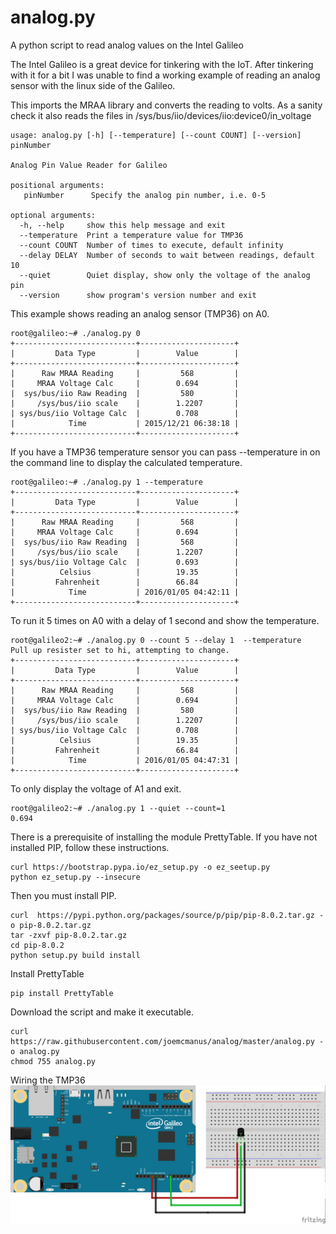 # analog.py
A python script to read analog values on the Intel Galileo 

The Intel Galileo is a great device for tinkering with the IoT. After tinkering with it for a bit I was unable to find a working example of reading an analog sensor with the linux side of the Galileo. 

This imports the MRAA library and converts the reading to volts. As a sanity check it also reads the files in /sys/bus/iio/devices/iio:device0/in_voltage 

    usage: analog.py [-h] [--temperature] [--count COUNT] [--version] pinNumber
 
    Analog Pin Value Reader for Galileo

    positional arguments:
       pinNumber      Specify the analog pin number, i.e. 0-5

    optional arguments:
      -h, --help     show this help message and exit
      --temperature  Print a temperature value for TMP36
      --count COUNT  Number of times to execute, default infinity
      --delay DELAY  Number of seconds to wait between readings, default 10
      --quiet        Quiet display, show only the voltage of the analog pin
      --version      show program's version number and exit


This example shows reading an analog sensor (TMP36) on A0. 

    root@galileo:~# ./analog.py 0
    +---------------------------+---------------------+
    |         Data Type         |        Value        |
    +---------------------------+---------------------+
    |      Raw MRAA Reading     |         568         |
    |     MRAA Voltage Calc     |        0.694        |
    |  sys/bus/iio Raw Reading  |         580         |
    |     /sys/bus/iio scale    |        1.2207       |
    | sys/bus/iio Voltage Calc  |        0.708        |
    |            Time           | 2015/12/21 06:38:18 |
    +---------------------------+---------------------+

If you have a TMP36 temperature sensor you can pass --temperature in on the command line to display the calculated temperature. 

    root@galileo:~# ./analog.py 1 --temperature
    +---------------------------+---------------------+
    |         Data Type         |        Value        |
    +---------------------------+---------------------+
    |      Raw MRAA Reading     |         568         |
    |     MRAA Voltage Calc     |        0.694        |
    |  sys/bus/iio Raw Reading  |         568         |
    |     /sys/bus/iio scale    |        1.2207       |
    | sys/bus/iio Voltage Calc  |        0.693        |
    |          Celsius          |        19.35        |
    |         Fahrenheit        |        66.84        |
    |            Time           | 2016/01/05 04:42:11 |
    +---------------------------+---------------------+

To run it 5 times on A0 with a delay of 1 second and show the temperature.
 
    root@galileo2:~# ./analog.py 0 --count 5 --delay 1  --temperature 
    Pull up resister set to hi, attempting to change.
    +---------------------------+---------------------+
    |         Data Type         |        Value        |
    +---------------------------+---------------------+
    |      Raw MRAA Reading     |         568         |
    |     MRAA Voltage Calc     |        0.694        |
    |  sys/bus/iio Raw Reading  |         580         |
    |     /sys/bus/iio scale    |        1.2207       |
    | sys/bus/iio Voltage Calc  |        0.708        |
    |          Celsius          |        19.35        |
    |         Fahrenheit        |        66.84        |
    |            Time           | 2016/01/05 04:47:31 |
    +---------------------------+---------------------+

To only display the voltage of A1 and exit. 

    root@galileo2:~# ./analog.py 1 --quiet --count=1
    0.694

There is a prerequisite of installing the module PrettyTable. If you have not installed PIP, follow these instructions.

    curl https://bootstrap.pypa.io/ez_setup.py -o ez_seetup.py
    python ez_setup.py --insecure
    
Then you must install PIP.

    curl  https://pypi.python.org/packages/source/p/pip/pip-8.0.2.tar.gz -o pip-8.0.2.tar.gz
    tar -zxvf pip-8.0.2.tar.gz
    cd pip-8.0.2
    python setup.py build install

Install PrettyTable

    pip install PrettyTable

Download the script and make it executable. 

    curl https://raw.githubusercontent.com/joemcmanus/analog/master/analog.py -o analog.py
    chmod 755 analog.py


Wiring the TMP36
![alt tag](https://raw.githubusercontent.com/joemcmanus/analog/master/GalileoGen2-TMP36_bb.png)


   
